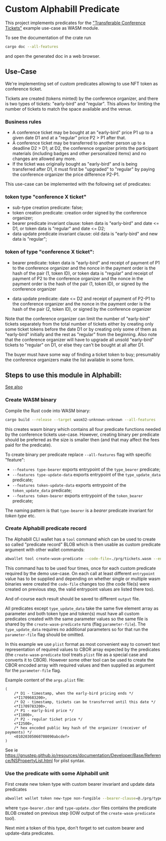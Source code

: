# Custom Alphabill Predicate

This project implements predicates for the 
["Transferable Conference Tickets"](https://guardtime.atlassian.net/wiki/spaces/AB/pages/3538419747/Example+Use-Case+Transferable+Conference+Tickets)
example use-case as WASM module.

To see the documentation of the crate run
```sh
cargo doc --all-features
```
and open the generated doc in a web browser.

## Use-Case

We're implementing set of custom predicates allowing to use NFT token as conference ticket.

Tickets are created (tokens minted) by the conference organizer, and there is two types of
tickets: "early-bird" and "regular".
This allows for limiting the number of tickets to match the space available and the venue.

### Business rules

- A conference ticket may be bought at an "early-bird" price P1 up to a given date D1 and at a "regular" price P2 > P1 after that.
- A conference ticket may be transferred to another person up to a deadline D2 > D1; at D2, the conference organizer prints the participant materials (including badges and other personalized items) and no changes are allowed any more.
- If the ticket was originally bought as "early-bird" and is being transferred after D1, it must first be "upgraded" to "regular" by paying the conference organizer the price difference P2-P1.


This use-case can be implemented with the following set of predicates:

### token type "conference X ticket"
- sub-type creation predicate: false;
- token creation predicate: creation order signed by the conference organizer;
- bearer predicate invariant clause:
    token data is "early-bird" and date <= D1, or
    token data is "regular" and date <= D2;
- data update predicate invariant clause: old data is "early-bird" and new data is "regular";

### token of type "conference X ticket":

- bearer predicate:
    token data is "early-bird" and receipt of payment of P1 to the conference organizer and the nonce in the payment order is the hash of the pair (1, token ID), or
    token data is "regular" and receipt of payment of P2 to the conference organizer and the nonce in the payment order is the hash of the pair (1, token ID), or
    signed by the conference organizer

- data update predicate:
    date <= D2 and receipt of payment of P2-P1 to the conference organizer and the nonce in the payment order is the hash of the pair (2, token ID), or
    signed by the conference organizer


Note that the conference organizer can limit the number of "early-bird" tickets separately from the total number of tickets either by creating only some ticket tokens before the date D1 or by creating only some of them as "early-bird" initially and the rest as "regular" from the beginning. Also note that the conference organizer will have to upgrade all unsold "early-bird" tickets to "regular" on D1, or else they can't be bought at all after D1.

The buyer must have some way of finding a ticket token to buy; presumably the conference organizers make the list available in some form.


## Steps to use this module in Alphabill:

[See also](https://guardtime.atlassian.net/wiki/spaces/AB/pages/4662788185/Tutorial+for+transferable+ticket+example+use+case)

### Create WASM binary

Compile the Rust code into WASM binary:
```sh
cargo build --release --target wasm32-unknown-unknown --all-features
```
this creates wasm binary which contains all four predicate functions needed
by the conference tickets use-case. However, creating binary per predicate
should be preferred as the size is smaller then (and that may affect the
fees paid for the predicate).

To create binary per predicate replace `--all-features` flag with specific
"feature":
- `--features type-bearer` exports entrypoint of the `type_bearer` predicate;
- `--features type-update-data` exports entrypoint of the `type_update_data` predicate;
- `--features token-update-data` exports entrypoint of the `token_update_data` predicate;
- `--features token-bearer` exports entrypoint of the `token_bearer` predicate;

The naming pattern is that `type-bearer` is a _bearer_ predicate invariant for _token type_ etc.

### Create Alphabill predicate record

The Alphabill CLI wallet has a `tool` command which can be used to create so
called "predicate record" BLOB which is then usable as custom predicate
argument with other wallet commands:

```sh
abwallet tool create-wasm-predicate --code-file=./prg/tickets.wasm --entrypoint=token_bearer --parameter-file=./prg/args.plist --output=./prg/token_bearer.cbor
```
This command has to be used four times, once for each custom predicate required by
the demo use-case.
On each call at least different `entrypoint` value has to be supplied and 
depending on whether single or multiple wasm binaries were created the `code-file`
changes too (the code file(s) were created on previous step, the valid entrypoint
values are listed there too).

And of-course each result should be saved to different `output` file.

All predicates except `type_update_data` take the same five element array as parameter
and both token type and token(s) must have all custom predicates created with the same
parameter values so the same file is shared by the `create-wasm-predicate` runs (flag
`parameter-file`).
The `type_update_data` requires no additional parameters so for that run the
`parameter-file` flag should be omitted.

In this example we use `plist` format as most convenient way to convert text
representation of required values to CBOR array expected by the predicates (the
`create-wasm-predicate` tool treats `plist` file as a special case and converts it
to CBOR).
However some other tool can be used to create the CBOR encoded array with required
values and then supplied as argument for the `parameter-file` flag.

Example content of the `args.plist` file:
```plist
(
    /* D1 - timestamp, when the early-bird pricing ends */
    <*I1709683200>,
    /* D2 - timestamp, tickets can be transferred until this date */
    <*I1709783200>,
    /* P1 - early-bird price */
    <*I1000>,
    /* P2 - regular ticket price */
    <*I2500>,
    /* hex encoded public key hash of the organizer (receiver of payments) */
    <01020305060708090abcdef>
)
```
See ie https://gnustep.github.io/resources/documentation/Developer/Base/Reference/NSPropertyList.html
for plist syntax.

### Use the predicate with some Alphabill unit

First create new token type with custom bearer invariant and update data predicates
```sh
abwallet wallet token new-type non-fungible --bearer-clause=@./prg/type-bearer.cbor --data-update-clause=@./prg/type-update.cbor
```
where `type-bearer.cbor` and `type-update.cbor` files contains the predicate BLOB created
on previous step (IOW output of the `create-wasm-predicate` tool). 

Next mint a token of this type, don't forget to set custom bearer and update-data predicates.